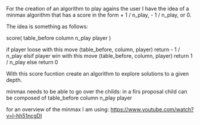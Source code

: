 For the creation of an algorithm to play agains the user I have the idea of a minmax algorithm that has a score in the form + 1 / n_play, - 1 / n_play, or 0.

The idea is something as follows:

score(
    table_before
    column
    n_play
    player
    )   

if player loose with this move (table_before, column, player)
    return - 1 / n_play
elsif player win with this move (table_before, column, player)
    return 1 / n_play 
else
    return 0

With this score fucntion create an algorithm to explore solutions to a given depth.

minmax needs to be able to go over the childs:
    in a firs proposal child can be composed of
        table_before
        column
        n_play
        player

for an overview of the minmax I am using: https://www.youtube.com/watch?v=l-hh51ncgDI